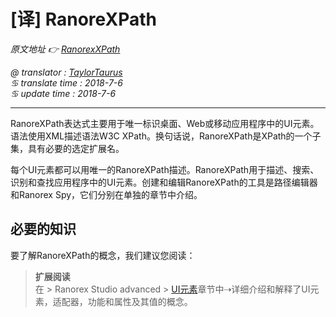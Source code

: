 # [译] RanoreXPath

*原文地址 👉 [RanorexXPath][0]*

*@ translator : [TaylorTaurus](https://github.com/taylortaurus)*    
*♋ translate time : 2018-7-6*  
*♋ update time : 2018-7-6*  

---

RanoreXPath表达式主要用于唯一标识桌面、Web或移动应用程序中的UI元素。语法使用XML描述语法W3C XPath。换句话说，RanoreXPath是XPath的一个子集，具有必要的选定扩展名。  

每个UI元素都可以用唯一的RanoreXPath描述。RanoreXPath用于描述、搜索、识别和查找应用程序中的UI元素。创建和编辑RanoreXPath的工具是路径编辑器和Ranorex Spy，它们分别在单独的章节中介绍。

## 必要的知识

要了解RanoreXPath的概念，我们建议您阅读：

> **扩展阅读**  
> 在 \> Ranorex Studio advanced \> [UI元素][1]章节中⇢详细介绍和解释了UI元素，适配器，功能和属性及其值的概念。  



[0]: https://www.ranorex.com/help/latest/ranorex-studio-advanced/ranorexpath/introduction/
[1]: ..\UI-elements\index.html